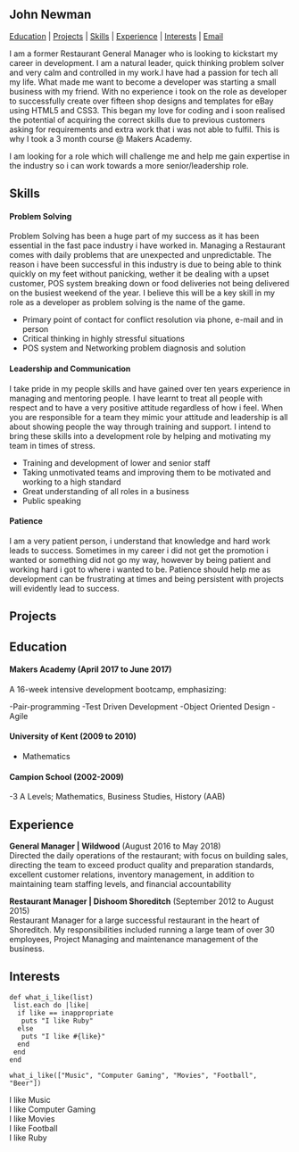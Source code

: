 ## John Newman

 [Education](#education) | [Projects](#projects) | [Skills](#skills) | [Experience](#experience) | [Interests](#interests) | [Email](mailto:newmanj903@gmail.com)

I am a former Restaurant General Manager who is looking to kickstart my career in development. I am a natural leader, quick thinking problem solver and very calm and controlled in my work.I have had a passion for tech all my life. What made me want to become a developer was starting a small business with my friend. With no experience i took on the role as developer to successfully create over fifteen shop designs and templates for eBay using HTML5 and CSS3. This began my love for coding and i soon realised the potential of acquiring the correct skills due to previous customers asking for requirements and extra work that i was not able to fulfil. This is why I took a 3 month course @ Makers Academy.

I am looking for a role which will challenge me and help me gain expertise in the industry so i can work towards a more senior/leadership role. 

## <a name="skills">Skills</a>

#### Problem Solving 

Problem Solving has been a huge part of my success as it has been essential in the fast pace industry i have worked in. Managing a Restaurant comes with daily problems that are unexpected and unpredictable. The reason i have been successful in this industry is due to being able to think quickly on my feet without panicking, wether it be dealing with a upset customer, POS system breaking down or food deliveries not being delivered on the busiest weekend of the year. I believe this will be a key skill in my role as a developer as problem solving is the name of the game.

- Primary point of contact for conflict resolution via phone, e-mail and in person
- Critical thinking in highly stressful situations
- POS system and Networking problem diagnosis and solution

#### Leadership and Communication

I take pride in my people skills and have gained over ten years experience in managing and mentoring people. I have learnt to treat all people with respect and to have a very positive attitude regardless of how i feel. When you are responsible for a team they mimic your attitude and leadership is all about showing people the way through training and support. I intend to bring these skills into a development role by helping and motivating my team in times of stress.  

- Training and development of lower and senior staff
- Taking unmotivated teams and improving them to be motivated and working to a high standard
- Great understanding of all roles in a business
- Public speaking 

#### Patience

I am a very patient person, i understand that knowledge and hard work leads to success. Sometimes in my career i did not get the promotion i wanted or something did not go my way, however by being patient and working hard i got to where i wanted to be. Patience should help me as development can be frustrating at times and being persistent with projects will evidently lead to success.

## <a name="projects">Projects</a> 


## <a name="educatuion">Education</a> 

#### Makers Academy (April 2017 to June 2017)

A 16-week intensive development bootcamp, emphasizing:

-Pair-programming
-Test Driven Development
-Object Oriented Design
-Agile


#### University of Kent (2009 to 2010)

- Mathematics

#### Campion School (2002-2009)

-3 A Levels; Mathematics, Business Studies, History (AAB)

## <a name="experience">Experience</a>

**General Manager | Wildwood** (August 2016 to May 2018)    
Directed the daily operations of the restaurant; with focus on building sales, directing the team to exceed product quality and preparation standards, excellent customer relations, inventory management, in addition to maintaining team staffing levels, and financial accountability

**Restaurant Manager | Dishoom Shoreditch** (September 2012 to August 2015)   
Restaurant Manager for a large successful restaurant in the heart of Shoreditch. My responsibilities included running a large team of over 30 employees, Project Managing and maintenance management of the business. 

## <a name="interests">Interests</a>

```
def what_i_like(list)
 list.each do |like|
  if like == inappropriate
   puts "I like Ruby"
  else
   puts "I like #{like}" 
  end
 end
end

what_i_like(["Music", "Computer Gaming", "Movies", "Football", "Beer"])
```

I like Music   
I like Computer Gaming   
I like Movies  
I like Football   
I like Ruby   
